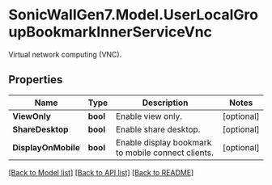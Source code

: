 # SonicWallGen7.Model.UserLocalGroupBookmarkInnerServiceVnc
Virtual network computing (VNC).

## Properties

Name | Type | Description | Notes
------------ | ------------- | ------------- | -------------
**ViewOnly** | **bool** | Enable view only. | [optional] 
**ShareDesktop** | **bool** | Enable share desktop. | [optional] 
**DisplayOnMobile** | **bool** | Enable display bookmark to mobile connect clients. | [optional] 

[[Back to Model list]](../README.md#documentation-for-models) [[Back to API list]](../README.md#documentation-for-api-endpoints) [[Back to README]](../README.md)

